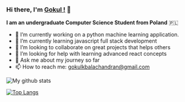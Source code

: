 ### Hi there, I'm [Gokul !](https://gokintosh.github.io/gokintosh/) 👋




**I am an undergraduate Computer Science Student from Poland** :poland:

- 🔭 I’m currently working on a python machine learning application.
- 🌱 I’m currently learning javascript full stack development
- 👯 I’m looking to collaborate on great projects that helps others
- 🤔 I’m looking for help with learning advanced react concepts
- 💬 Ask me about my journey so far
- 📫 How to reach me: gokulkbalachandran@gmail.com


![My github stats](https://github-readme-stats.vercel.app/api?username=gokintosh&show_icons=true&theme=radical)

[![Top Langs](https://github-readme-stats.vercel.app/api/top-langs/?username=gokintosh&hide=jupyter)](https://github.com/anuraghazra/github-readme-stats)

